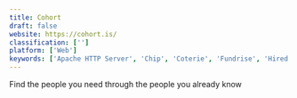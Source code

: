 ```yaml
---
title: Cohort
draft: false 
website: https://cohort.is/
classification: ['']
platform: ['Web']
keywords: ['Apache HTTP Server', 'Chip', 'Coterie', 'Fundrise', 'Hired', 'In Cohorts We Trust', 'Nextdoor', 'Prefer', 'TaskRabbit', 'Thumbtack', 'Toptal', 'Upwork', 'VCWiz', 'WorkNHire', 'indeed']
---
```

Find the people you need through the people you already know